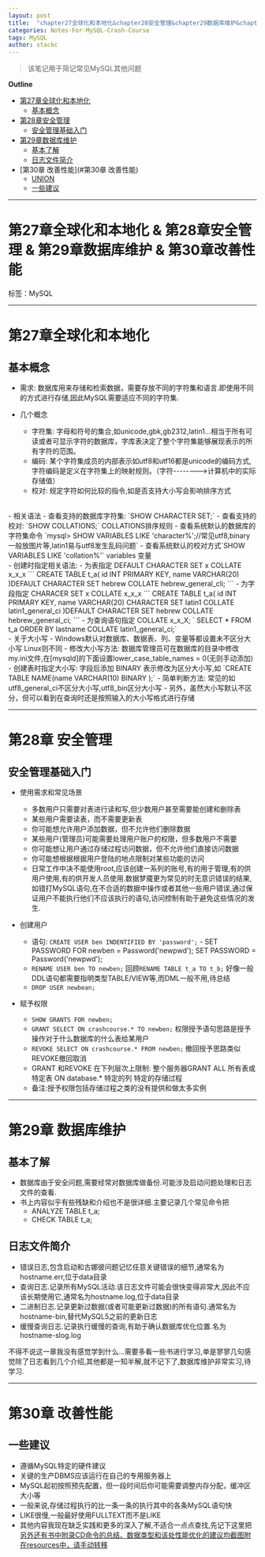 ```yaml
---
layout: post
title:  "chapter27全球化和本地化&chapter28安全管理&chapter29数据库维护&chapter30改善性能"
categories: Notes-For-MySQL-Crash-Course
tags: MySQL
author: stackc
---
```


>该笔记用于简记常见MySQL其他问题




**Outline**

- [第27章全球化和本地化](#第27章全球化和本地化)
	- [基本概念](#基本概念)
- [第28章安全管理](#第28章安全管理)
	- [安全管理基础入门](#安全管理基础入门)
- [第29章数据库维护](#第29章数据库维护)
	- [基本了解](#基本了解)
	- [日志文件简介](#日志文件简介)
- [第30章 改善性能](#第30章 改善性能)
	- [UNION](#UNION)
	- [一些建议](#一些建议)



---

# 第27章全球化和本地化 & 第28章安全管理 & 第29章数据库维护 & 第30章改善性能

标签：MySQL

---

# 第27章全球化和本地化

## 基本概念

-	需求: 数据库用来存储和检索数据，需要存放不同的字符集和语言.即使用不同的方式进行存储,因此MySQL需要适应不同的字符集.


- 几个概念
	- 字符集: 字母和符号的集合,如unicode,gbk,gb2312,latin1...相当于所有可读或者可显示字符的数据库，字库表决定了整个字符集能够展现表示的所有字符的范围。
	- 编码: 某个字符集成员的内部表示如utf8和utf16都是unicode的编码方式,字符编码是定义在字符集上的映射规则。（字符-------->计算机中的实际存储值）
	- 校对: 规定字符如何比较的指令,如是否支持大小写会影响排序方式
<br/>
- 相关语法
	- 查看支持的数据库字符集: `SHOW CHARACTER SET;`
	- 查看支持的校对: `SHOW COLLATIONS;` COLLATIONS排序规则
	- 查看系统默认的数据库的字符集命令 `mysql> SHOW VARIABLES LIKE 'character%';//常见utf8,binary一般放图片等,latin1易与utf8发生乱码问题`
	- 查看系统默认的校对方式`SHOW VARIABLES LIKE 'collation%'` variables 变量
<br/>
- 创建时指定相关语法:
	- 为表指定 DEFAULT CHARACTER SET x COLLATE x_x_x 
	```
CREATE TABLE t_a(
	id INT PRIMARY KEY,
	name VARCHAR(20)
)DEFAULT CHARACTER SET hebrew
COLLATE hebrew_general_cli;
	```
	- 为字段指定 CHARACER SET x COLLATE x_x_x
	```
CREATE TABLE t_a(
	id INT PRIMARY KEY,
	name VARCHAR(20) CHARACTER SET latin1 COLLATE latin1_general_ci 
)DEFAULT CHARACTER SET hebrew
COLLATE hebrew_general_ci;
	```
	- 为查询语句指定 COLLATE x_x_X;
	` SELECT * FROM t_a ORDER BY lastname COLLATE latin1_general_ci;`
<br/>
- 关于大小写
	- Windows默认对数据库、数据表、列、变量等都设置未不区分大小写
Linux则不同
	- 修改大小写方法: 数据库管理员可在数据库的目录中修改my.ini文件,在[mysqld]的下面设置lower_case_table_names = 0(无则手动添加)
	- 创建表时指定大小写: 字段后添加 BINARY 表示修改为区分大小写,如 `CREATE TABLE NAME(name VARCHAR(10) BINARY );`
	- 简单判断方法: 常见的如utf8_general_ci不区分大小写,utf8_bin区分大小写
	- 另外，虽然大小写默认不区分，但可以看到在查询时还是按照输入的大小写格式进行存储

---

# 第28章 安全管理

## 安全管理基础入门

- 使用需求和常见场景
	- 多数用户只需要对表进行读和写,但少数用户甚至需要能创建和删除表
	- 某些用户需要读表，而不需要更新表
	- 你可能想允许用户添加数据，但不允许他们删除数据
	- 某些用户(管理员)可能需要处理用户账户的权限，但多数用户不需要
	- 你可能想让用户通过存储过程访问数据，但不允许他们直接访问数据
	- 你可能想根据根据用户登陆的地点限制对某些功能的访问
	- 日常工作中决不能使用root,应该创建一系列的账号,有的用于管理,有的供用户使用,有的供开发人员使用.数据梦魇更为常见的时无意识错误的结果,如错打MySQL语句,在不合适的数据中操作或者其他一些用户错误,通过保证用户不能执行他们不应该执行的语句,访问控制有助于避免这些情况的发生.

- 创建用户
	- 语句: `CREATE USER ben INDENTIFIED BY 'password';` 	- SET PASSWORD FOR newben = Password('newpwd'); SET PASSWORD  = Password('newpwd'); 
	- `RENAME USER ben TO newben;` 回顾`RENAME TABLE t_a TO t_b;` 好像一般DDL语句都需要指明类型TABLE/VIEW等,而DML一般不用,待总结
	- `DROP USER newbean;` 
- 赋予权限
	- `SHOW GRANTS FOR newben;` 
	- `GRANT SELECT ON crashcourse.* TO newben;` 权限授予语句思路是授予操作对于什么数据库的什么表给某用户
	- `REVOKE SELECT ON crashcourse.* FROM newben;` 撤回授予思路类似REVOKE撤回取消
	- GRANT 和REVOKE 在下列层次上限制: 整个服务器GRANT ALL 所有表或特定表 ON database.* 特定的列 特定的存储过程
	- 备注:授予权限包括存储过程之类的没有提供和做太多实例

---

# 第29章 数据库维护

## 基本了解
- 数据库由于安全问题,需要经常对数据库做备份.可能涉及启动问题处理和日志文件的查看.
- 书上内容似乎有些残缺和介绍也不是很详细.主要记录几个常见命令把
	- ANALYZE TABLE t_a; 
	- CHECK TABLE t_a; 

## 日志文件简介

- 错误日志,包含启动和古娜彼问题记忆任意关键错误的细节,通常名为hostname.err,位于data目录
- 查询日志.记录所有MySQL活动.该日志文件可能会很快变得非常大,因此不应该长期使用它,通常名为hostname.log,位于data目录
- 二进制日志.记录更新过数据(或者可能更新过数据)的所有语句.通常名为hostname-bin,替代MySQL5之前的更新日志
- 缓慢查询日志.记录执行缓慢的查询,有助于确认数据库优化位置.名为hostname-slog.log

不得不说这一章我没有感觉学到什么...需要多看一些书进行学习,单是寥寥几句感觉除了日志看到几个介绍,其他都是一知半解,就不记下了,数据库维护非常实习,待学习.

---

# 第30章 改善性能

## 一些建议

- 遵循MySQL特定的硬件建议
- 关键的生产DBMS应该运行在自己的专用服务器上
- MySQL起初按照预先配置，但一段时间后你可能需要调整内存分配，缓冲区大小等
- 一般来说,存储过程执行的比一条一条的执行其中的各条MySQL语句快
- LIKE很慢,一般最好使用FULLTEXT而不是LIKE
- 其他内容我现在缺乏实践和更多的深入了解,不适合一点点查找,先记下这里把
[另外还有书中附录CD命令的总结、数据类型和该处性能优化的建议均截图附在resources中，请手动转移]()
